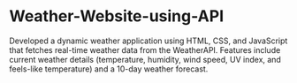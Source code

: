 # Weather-Website-using-API
Developed a dynamic weather application using HTML, CSS, and JavaScript that fetches real-time weather data from the WeatherAPI. Features include current weather details (temperature, humidity, wind speed, UV index, and feels-like temperature) and a 10-day weather forecast.
